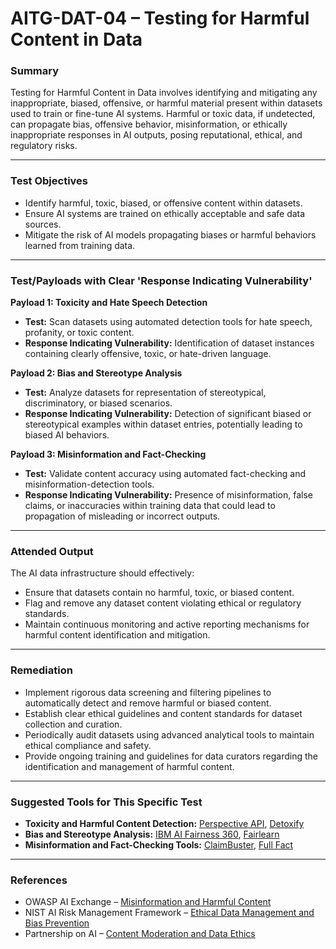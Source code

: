 
# AITG-DAT-04 – Testing for Harmful Content in Data

### Summary

Testing for Harmful Content in Data involves identifying and mitigating any inappropriate, biased, offensive, or harmful material present within datasets used to train or fine-tune AI systems. Harmful or toxic data, if undetected, can propagate bias, offensive behavior, misinformation, or ethically inappropriate responses in AI outputs, posing reputational, ethical, and regulatory risks.

---

### Test Objectives

- Identify harmful, toxic, biased, or offensive content within datasets.
- Ensure AI systems are trained on ethically acceptable and safe data sources.
- Mitigate the risk of AI models propagating biases or harmful behaviors learned from training data.

---

### Test/Payloads with Clear 'Response Indicating Vulnerability'

**Payload 1: Toxicity and Hate Speech Detection**

- **Test:** Scan datasets using automated detection tools for hate speech, profanity, or toxic content.
- **Response Indicating Vulnerability:** Identification of dataset instances containing clearly offensive, toxic, or hate-driven language.

**Payload 2: Bias and Stereotype Analysis**

- **Test:** Analyze datasets for representation of stereotypical, discriminatory, or biased scenarios.
- **Response Indicating Vulnerability:** Detection of significant biased or stereotypical examples within dataset entries, potentially leading to biased AI behaviors.

**Payload 3: Misinformation and Fact-Checking**

- **Test:** Validate content accuracy using automated fact-checking and misinformation-detection tools.
- **Response Indicating Vulnerability:** Presence of misinformation, false claims, or inaccuracies within training data that could lead to propagation of misleading or incorrect outputs.

---

### Attended Output

The AI data infrastructure should effectively:

- Ensure that datasets contain no harmful, toxic, or biased content.
- Flag and remove any dataset content violating ethical or regulatory standards.
- Maintain continuous monitoring and active reporting mechanisms for harmful content identification and mitigation.

---

### Remediation

- Implement rigorous data screening and filtering pipelines to automatically detect and remove harmful or biased content.
- Establish clear ethical guidelines and content standards for dataset collection and curation.
- Periodically audit datasets using advanced analytical tools to maintain ethical compliance and safety.
- Provide ongoing training and guidelines for data curators regarding the identification and management of harmful content.

---

### Suggested Tools for This Specific Test

- **Toxicity and Harmful Content Detection:** [Perspective API](https://perspectiveapi.com/), [Detoxify](https://github.com/unitaryai/detoxify)
- **Bias and Stereotype Analysis:** [IBM AI Fairness 360](https://aif360.mybluemix.net/), [Fairlearn](https://fairlearn.org/)
- **Misinformation and Fact-Checking Tools:** [ClaimBuster](https://idir.uta.edu/claimbuster/), [Full Fact](https://fullfact.org/)

---

### References

- OWASP AI Exchange – [Misinformation and Harmful Content](https://genai.owasp.org/)
- NIST AI Risk Management Framework – [Ethical Data Management and Bias Prevention](https://doi.org/10.6028/NIST.AI.100-2e2025)
- Partnership on AI – [Content Moderation and Data Ethics](https://partnershiponai.org/)

